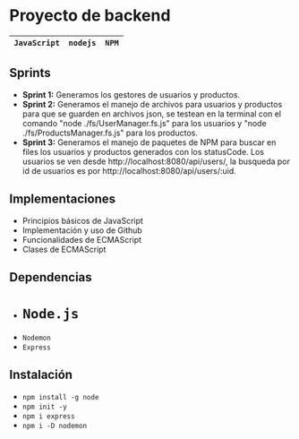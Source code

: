# Proyecto de backend

| `JavaScript` | `nodejs` | `NPM` |
| :------------: | ---------- | ------- |

## Sprints

* **Sprint 1:** Generamos los gestores de usuarios y productos.
* **Sprint 2:** Generamos el manejo de archivos para usuarios y productos para que se guarden en archivos json, se testean en la terminal con el comando "node ./fs/UserManager.fs.js" para los usuarios y "node ./fs/ProductsManager.fs.js" para los productos.
* **Sprint 3:** Generamos el manejo de paquetes de NPM para buscar en files los usuarios y productos generados con los statusCode. Los usuarios se ven desde http://localhost:8080/api/users/, la busqueda por id de usuarios es por http://localhost:8080/api/users/:uid.

## Implementaciones

* Principios básicos de JavaScript
* Implementación y uso de Github
* Funcionalidades de ECMAScript
* Clases de ECMAScript

## Dependencias

* `Node.js`
  ===
* `Nodemon`
* `Express`

## Instalación

* `npm install -g node`
* `npm init -y`
* `npm i express`
* `npm i -D nodemon`
